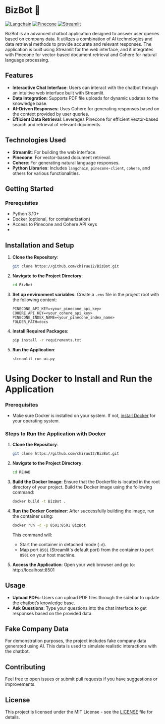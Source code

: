 # BizBot 🤖

[![Langchain](https://img.shields.io/badge/langchain-v0.3.0-blue)](https://github.com/hwchase17/langchain) 
[![Pinecone](https://img.shields.io/badge/pinecone-v5.1.0-yellow)](https://www.pinecone.io/) 
[![Streamlit](https://img.shields.io/badge/streamlit-v1.36.0-brightgreen)](https://streamlit.io/)

BizBot is an advanced chatbot application designed to answer user queries based on company data. It utilizes a combination of AI technologies and data retrieval methods to provide accurate and relevant responses. The application is built using Streamlit for the web interface, and it integrates with Pinecone for vector-based document retrieval and Cohere for natural language processing.

## Features

- **Interactive Chat Interface**: Users can interact with the chatbot through an intuitive web interface built with Streamlit.
- **Data Integration**: Supports PDF file uploads for dynamic updates to the knowledge base.
- **AI-Driven Responses**: Uses Cohere for generating responses based on the context provided by user queries.
- **Efficient Data Retrieval**: Leverages Pinecone for efficient vector-based search and retrieval of relevant documents.

## Technologies Used

- **Streamlit**: For building the web interface.
- **Pinecone**: For vector-based document retrieval.
- **Cohere**: For generating natural language responses.
- **Python Libraries**: Includes `langchain`, `pinecone-client`, `cohere`, and others for various functionalities.

## Getting Started

### Prerequisites

- Python 3.10+
- Docker (optional, for containerization)
- Access to Pinecone and Cohere API keys
- 
## Installation and Setup

1. **Clone the Repository**:
    ```bash
    git clone https://github.com/chiruu12/BizBot.git
    ```

2. **Navigate to the Project Directory**:
    ```bash
    cd BizBot
    ```
3. **Set up environment variables**:
    Create a `.env` file in the project root with the following content:
    ```env
    PINECONE_API_KEY=<your_pinecone_api_key>
    COHERE_API_KEY=<your_cohere_api_key>
    PINECONE_INDEX_NAME=<your_pinecone_index_name>
    FOLDER_PATH=docs
    ```
4. **Install Required Packages**:
    ```bash
    pip install -r requirements.txt
    ```

5. **Run the Application**:
    ```bash
    streamlit run ui.py
    ```


# Using Docker to Install and Run the Application

### Prerequisites
- Make sure Docker is installed on your system. If not, [install Docker](https://docs.docker.com/get-docker/) for your operating system.

### Steps to Run the Application with Docker

1. **Clone the Repository**:
    ```bash
    git clone https://github.com/chiruu12/BizBot.git
    ```

2. **Navigate to the Project Directory**:
    ```bash
    cd REHAB
    ```

3. **Build the Docker Image**:
   Ensure that the Dockerfile is located in the root directory of your project. Build the Docker image using the following command:
    ```bash
    docker build -t BizBot .
    ```
    
4. **Run the Docker Container**:
   After successfully building the image, run the container using:
    ```bash
    docker run -d -p 8501:8501 BizBot
    ```
   This command will:
   - Start the container in detached mode (`-d`).
   - Map port `8501` (Streamlit's default port) from the container to port `8501` on your host machine.

5. **Access the Application**:
   Open your web browser and go to: http://localhost:8501 

## Usage

- **Upload PDFs**: Users can upload PDF files through the sidebar to update the chatbot’s knowledge base.
- **Ask Questions**: Type your questions into the chat interface to get responses based on the provided data.

## Fake Company Data

For demonstration purposes, the project includes fake company data generated using AI. This data is used to simulate realistic interactions with the chatbot.

## Contributing

Feel free to open issues or submit pull requests if you have suggestions or improvements.

## License

This project is licensed under the MIT License - see the [LICENSE](LICENSE) file for details.
